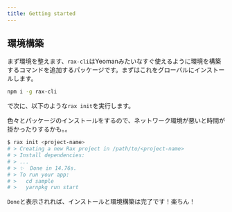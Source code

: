 ```yaml
---
title: Getting started
---
```


## 環境構築

まず環境を整えます、`rax-cli`はYeomanみたいなすぐ使えるように環境を構築するコマンドを追加するパッケージです。まずはこれをグローバルにインストールします。

```bash
npm i -g rax-cli
```

で次に、以下のような`rax init`を実行します。

<say>
  色々とパッケージのインストールをするので、ネットワーク環境が悪いと時間が掛かったりするかも。。
</say>

```bash
$ rax init <project-name>
# > Creating a new Rax project in /path/to/<project-name>
# > Install dependencies:
# > ...
# > ✨  Done in 14.76s.
# > To run your app:
# >   cd sample
# >   yarnpkg run start
```

`Done`と表示されれば、インストールと環境構築は完了です！楽ちん！

